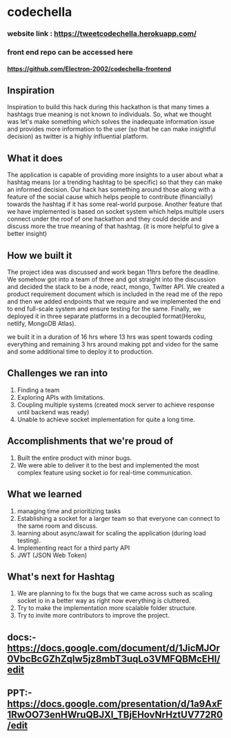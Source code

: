 # codechella
### website link : https://tweetcodechella.herokuapp.com/
### front end repo can be accessed here
#### https://github.com/Electron-2002/codechella-frontend

## Inspiration
Inspiration to build this hack during this hackathon is that many times a hashtags true meaning is not known to individuals. So, what we thought was let's make something which solves the inadequate information issue and provides more information to the user (so that he can make insightful decision) as twitter is a highly influential platform.

## What it does
The application is capable of providing more insights to a user about what a hashtag means (or a trending hashtag to be specific) so that they can make an informed decision.
Our hack has something around those along with a feature of the social cause which helps people to contribute (financially) towards the hashtag if it has some real-world purpose.
Another feature that we have implemented is based on socket system which helps multiple users connect under the roof of one hackathon and they could decide and discuss more the true meaning of that hashtag. (it is more helpful to give a better insight)

## How we built it
The project idea was discussed and work began 11hrs before the deadline.
We somehow got into a team of three and got straight into the discussion and decided the stack to be a node, react, mongo, Twitter API.
We created a product requirement document which is included in the read me of the repo and then we added endpoints that we require and we implemented the end to end full-scale system and ensure testing for the same.
Finally, we deployed it in three separate platforms in a decoupled format(Heroku, netlify, MongoDB Atlas).

we built it in a duration of 16 hrs where 13 hrs was spent towards coding everything and remaining 3 hrs around making ppt and video for the same and some additional time to deploy it to production.

## Challenges we ran into
1. Finding a team
2. Exploring APIs with limitations.
3. Coupling multiple systems (created mock server to achieve response until backend was ready)
4. Unable to achieve socket implementation for quite a long time.

## Accomplishments that we're proud of
1. Built the entire product with minor bugs.
2. We were able to deliver it to the best and implemented the most complex feature using socket io for real-time communication.

## What we learned
1. managing time and prioritizing tasks
2. Establishing a socket for a larger team so that everyone can connect to the same room and discuss.
3. learning about async/await for scaling the application (during load testing).
4. Implementing react for a third party API
5. JWT (JSON Web Token)

## What's next for Hashtag
1. We are planning to fix the bugs that we came across such as scaling socket io in a better way as right now everything is cluttered.
2. Try to make the implementation more scalable folder structure.
3. Try to invite more contributors to improve the project.

## docs:- https://docs.google.com/document/d/1JicMJOr0VbcBcGZhZqlw5jz8mbT3uqLo3VMFQBMcEHI/edit
## PPT:- https://docs.google.com/presentation/d/1a9AxF1RwOO73enHWruQBJXl_TBjEHovNrHztUV772R0/edit


